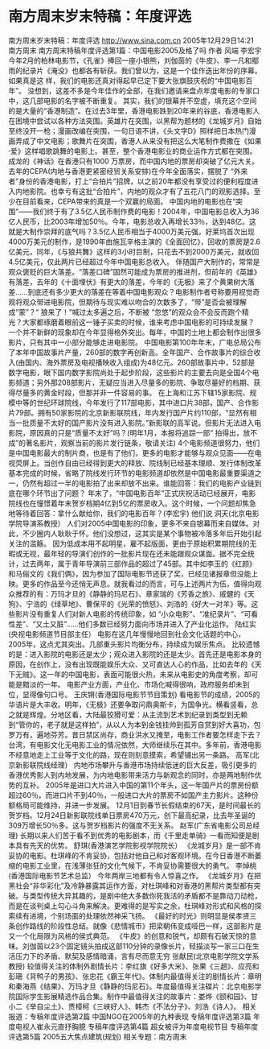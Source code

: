 # 南方周末岁末特稿：年度评选

南方周末岁末特稿：年度评选
http://www.sina.com.cn 2005年12月29日14:21 南方周末
南方周末特稿年度评选第1篇：中国电影2005及格了吗
作者 风端 李宏宇
今年2月的柏林电影节，《孔雀》捧回一座小银熊，刘伽茵的《牛皮》、李一凡和鄢雨的纪录片《淹没》也都各有斩获。我们曾以为，这是一个佳作迭出年份的序幕。如果真是这
样，我们的电影还真对得起早已定下要大张旗鼓庆祝的“中国电影百年”。
没想到，这差不多是今年佳作的全部，在我们邀请来盘点年度电影的专家口中，这几部电影的名字被不断重复。
其实，我们的银幕并不空虚，填充这个空间的是大量的“香港制造”。在过去3年里，香港电影跌到20年来的谷底，香港电影人在困境中尝试以各种方法突围。英雄片在突围，以黑帮为题材的《龙城岁月》自始至终没开一枪；漫画改编在突围，一句日语不讲，《头文字D》照样把日本热门漫画弄成了中文电影；歌舞片在突围，香港人从来没有把这么大笔制作费撒在《如果·爱》这样唱歌跳舞的电影上。甚至，整个香港电影业的商业运作方式都在突围。成龙的《神话》在香港只有1000 万票房，而中国内地的票房却突破了亿元大关。去年的CEPA(内地与香港更紧密经贸关系安排)在今年全面落实，摆脱了 “外来者”身份的香港电影，打上“合拍片”招牌，以之前20年都没有享受过的便利程度进入内地影院。也幸亏有这批“合拍片”，内地的观众才有了五花八门的观影选择。至少在目前看来，CEPA带来的真是一个双赢的局面。
中国内地的电影也在“突围”——我们终于有了3.5亿人民币制作费的电影！2004年，中国电影总收入为36 亿人民币，比2003年增加50％。今年，电影总收入再增长33％，达到48亿。这就是大制作崇拜的底气吗？3.5亿人民币相当于4000万美元强。好莱坞首次出现4000万美元的制作，是1990年由施瓦辛格主演的《全面回忆》，回收的票房是2.6亿美元，同年，《与狼共舞》这样的3小时巨制，只花去不到2000万美元，就收回4.5亿美元，仅此两片已经超过今年中国电影总收入。
伴随国产大制作的，常常是观众褒贬的巨大落差。“落差口碑”固然可能成为票房的推进剂，但前年的《英雄》有落差，去年的《十面埋伏》有更大的落差，今年的《无极》来了个黄果树大落差……到底还有多少更大的落差在等着中国电影观众？电影制作者号称要用视觉奇观将观众带进电影院，但期待与现实难以吻合的次数多了，“带”是否会被理解成“蒙”？“ 狼来了！”喊过太多遍之后，不断被 “忽悠”的观众会不会反而跑个精光？大家都琢磨着眼前这一锤子买卖的时候，谁来考虑中国电影的可持续发展？
一个并不新鲜的现象却在今年显得格外突出。每年，中国的土地上都会制作出很多影片，只有其中一小部分能够走进电影院。
中国电影第100年年末，广电总局公布了本年中国故事片产量，260部的数字再创新高。全年国产、合作故事片的综合收入(由国内、海外票房及电视播映收入组成)为48亿元。260部故事片中，52部是数字电影，眼下国内数字影院尚处于起步阶段，这些影片的主要去向是全国4个电影频道；另外那208部影片，无疑应当进入尽量多的影院、争取尽量好的档期、获得尽量多的黄金时段，但那并非一件容易的事。
在上海和江苏下辖15家影院、规模中等的世纪环球院线，今年发行了117部电影，其中进口片38部，国产、合作影片79部。拥有50家影院的北京新影联院线，年内发行国产片约110部，“显然有相当一批质量不太好的国产影片没有进入影院。”新影联的高军说。但影片无法进入电影院，原因真的只是“质量不太好”吗？(明年1月，本报将追踪一部“ 拍得出，放不成”的著名影片，观察当前的影片发行链条，敬请关注)
4个电影频道很努力，他们是中国电影最大的制片商，也是有了他们，更多的电影才能够与观众见面——在电视荧屏上。当创作自由已经得到更大的释放、院线制已经基本理顺、发行体制改革基本完成的时候，省略了院线发行环节的电影频道却依然是中国电影最重要渠道之一，仍然有超过一半的电影拍了出来却放不出来。谁能回答：我们的电影产业链到底在哪个环节出了问题？
年末了，“中国电影百年”正式庆祝活动已经展开，电影院线也在憧憬着年末贺岁档期4亿到5亿的票房收入。这个时候，一个问题却焦急地等待着回答：拿什么献给你，我们的电影百年？(李宏宇)
他们说
洞天(北京电影学院导演系教授）
人们对2005中国电影的印象，更多不来自银幕而来自媒体。对此，不少圈内人耿耿于怀。他们没想过，这其实是某个事物被冷落多年后开始引起关注的滥觞。
因为低成本用不起明星，雇不起版面，更由于原始积累期院线的无暇或无视，最年轻的导演们创作的一批影片现在还未能跟观众谋面。据不完全统计，过去两年，属于青年导演前三部作品的超过了45部。其中如李玉的《红颜》和马俪文的《我们俩》，因为参加了国际电影节还获了奖，已经见诸报章但没能上映。更多的作品至今还悄无声息。就我看过的而言，可与上述两片为伍，值得向观众推荐的有：万玛才旦的《静静的玛尼石》、章家瑞的《芳香之旅》、戚健的《天狗》、宁浩的《绿草地》、曹保平的《光荣的愤怒》、刘浩的《好大一对羊》等。这些影片没有重复人们对新人电影的传统印象，如 “小众电影”、“准纪录片”、“可看性差”、“又土又脏”……他们多数已经努力面向市场并进入了产业化运作。
陆红实(央视电影频道节目部主任）
电影在这几年慢慢地回到社会文化话题的中心，2005年，这点尤其突出。几部重头影片均衡分布，持续成为娱乐焦点。
比较遗憾的是：进入影院的电影还是太少；观众进入影院的还是太少。首先还是电影本身的原因，在创作上，没有出现既能娱乐大众、又可直达人心的作品，比如去年的《天下无贼》。这一年的中国电影，表面可能很火热，未来从电影史的角度考察，却可能是黯淡的一年。
电影产业方面，产业化、市场化喊得很响，政府服务却未到位，显得像句口号。
王庆锵(香港国际电影节节目策划)
看电影节的成绩，2005的华语片是大丰收。明年，《无极》还要争取问鼎奥斯卡，为国争光。横看竖看，总之就是辉煌。分地区看，大陆最狡猾可爱：从主流到艺术到纪录到类型到无赖到“管你的，老子就是这样拍”，从以人为本到金钱挂帅到孤芳自赏到好大喜功，包罗万有，遍地芬芳。昔日禁区尚存，商业洪水又掩至，电影工作者要怎样走下去？台湾，有电影文化无电影工业的情况依然，大师继续乐在其中。多年前，香港电影不经意地走上工业等于文化的路，现在则刻意摸索，希望铺出另一条路。
高军(北京新影联院线经理）
内地市场攀升与香港市场持续低迷的巨大反差，吸引更多的香港优秀影人到内地发展，为内地电影带来活力与新观念的同时，亦是两地制作优势的互补。
2005年是进口大片进入中国的第11个年头，这一年国产片的票房份额超过60％，而进口片不到40％，一般进口大片的票房不如国产主力影片。这种份额格局可能维持，并进一步发展。
12月1日到春节长假结束的67天，是时间最长的贺岁档。12月24日新影联院线单日票房470万元，创下最高纪录，比去年圣诞的309万增长50％多。这与贺岁档影片的强度不无关系。
赵军(广东省电影公司总经理)
长期以来人们苦于看不到优秀的电影剧本，而《千里走单骑》一看而知便是剧本具有先天的优势。
舒琪(香港演艺学院影视学院院长）
《龙城岁月》是一部不肯妥协的电影。杜琪峰的不肯妥协，包括对他自己和对客观环境。在今日香港不断萎缩的电影工业里，在浅薄张狂的文化气候下，不肯妥协需要很大的勇气。
李焯桃(香港国际电影节艺术总监）
今年两岸三地都有令人惊喜之作。
《龙城岁月》在把黑社会“非华彩化”及冷静暴露其运作方面，对杜琪峰和对香港的黑帮片类型都有突破。与类型传统大异其趣的，是剧中绝大多数你死我活的矛盾都不是靠动刀动枪，而是在谈判桌上勾心斗角来解决。更难得的是写实之余，杜琪峰对形式和风格的探索续有进境，个别场面的处理依然神采飞扬。
《最好的时光》则明显是侯孝贤三条创作路线的阶段性总结。就像《悲情城市》把梁朝伟变成哑巴一样，这部影片是又一个化局限为风格的侯式典范。
《牛皮》的创意和锐气，却颇有石破天惊的意味。刘伽茵以23个固定镜头拍成这部110分钟的录像长片，轻描淡写一家三口在生活压力下的矛盾、默契及感情暗涌，言有尽而意无穷
张献民(北京电影学院文学系教授)
较值得关注的体制外剧情长片：李红旗《好多大米》、张果《三趟》、应亮和彭珊《背鸭子的男孩》、张忠花《霸王年代》。体制内最值得关注的剧情长片：章明和秦海燕《结果》、万玛才旦《静静的玛尼石》。年度最值得关注碟片：北京电影学院国际学生影展精选作品合集。制作中最值得关注的故事片：娄烨《颐和园》、甘小二《举自尘土》、贾樟柯《三峡好人》、韩杰《不法分子》、刘浩《诗人》。
相关报道：专稿年度评选第2篇 中国NGO在2005年的九种表现
专稿年度评选第3篇 年度电视人崔永元直抒胸臆
专稿年度评选第4篇 超女被评为年度电视节目
专稿年度评选第5篇 2005五大焦点建筑(规划)
相关专题：南方周末 

